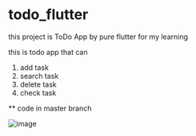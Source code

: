 # todo_flutter
this project is ToDo App by pure flutter
for my learning

this is todo app that can
1. add task
2. search task
3. delete task
4. check task

** code in master branch

![image](https://github.com/S1CKK/todo_flutter/assets/71183033/2f48b80c-d41a-4c67-9e52-521426703cd4)



